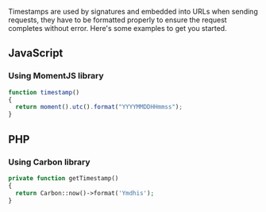 Timestamps are used by signatures and embedded into URLs when sending requests, they have to be formatted properly to ensure the request completes without error. Here's some examples to get you started.

## JavaScript
### Using MomentJS library
```javascript
function timestamp()
{
  return moment().utc().format("YYYYMMDDHHmmss");
}
```

## PHP
### Using Carbon library
```php
private function getTimestamp()
{
  return Carbon::now()->format('Ymdhis');
}
```
